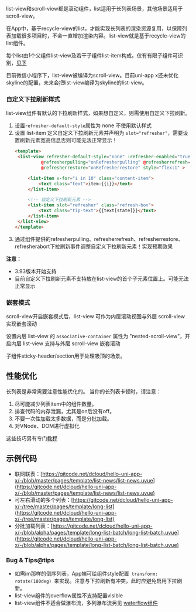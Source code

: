<!-- ## list-view -->

<!-- UTSCOMJSON.list-view.name -->

<!-- UTSCOMJSON.list-view.description -->

list-view和scroll-view都是滚动组件，list适用于长列表场景，其他场景适用于scroll-view。

在App中，基于recycle-view的list，才能实现长列表的渲染资源复用，以保障列表加载很多项目时，不会一直增加渲染内容。list-view就是基于recycle-view的list组件。

每个list由1个父组件list-view及若干子组件list-item构成。仅有有限子组件可识别，[见下](#children-tags)

<!-- UTSCOMJSON.list-view.compatibility -->

目前微信小程序下，list-view被编译为scroll-view。目前uni-app x还未优化skyline的配置，未来会把list-view编译为skyline的list-view。

<!-- UTSCOMJSON.list-view.attribute -->

<!-- UTSCOMJSON.list-view.event -->

<!-- UTSCOMJSON.list-view.component_type-->

### 自定义下拉刷新样式

list-view组件有默认的下拉刷新样式，如果想自定义，则需使用自定义下拉刷新。

1. 设置`refresher-default-style`属性为 none 不使用默认样式
2. 设置 list-item 定义自定义下拉刷新元素并声明为 `slot="refresher"`，需要设置刷新元素宽高信息否则可能无法正常显示！
   ```html
   <template>
   	<list-view refresher-default-style="none" :refresher-enabled="true" :refresher-triggered="refresherTriggered"
   			 @refresherpulling="onRefresherpulling" @refresherrefresh="onRefresherrefresh"
   			 @refresherrestore="onRefresherrestore" style="flex:1" >

   		<list-item v-for="i in 10" class="content-item">
   			<text class="text">item-{{i}}</text>
   		</list-item>

   		<!-- 自定义下拉刷新元素 -->
   		<list-item slot="refresher" class="refresh-box">
   			<text class="tip-text">{{text[state]}}</text>
   		</list-item>
   	</list-view>
   </template>
   ```
3. 通过组件提供的refresherpulling、refresherrefresh、refresherrestore、refresherabort下拉刷新事件调整自定义下拉刷新元素！实现预期效果

**注意：**
+ 3.93版本开始支持
+ 目前自定义下拉刷新元素不支持放在list-view的首个子元素位置上。可能无法正常显示

### 嵌套模式

scroll-view开启嵌套模式后，list-view 可作为内层滚动视图与外层 scroll-view 实现嵌套滚动

设置内层 list-view 的 `associative-container` 属性为 "nested-scroll-view"，开启内层 list-view 支持与外层 scroll-view 嵌套滚动

<!-- UTSCOMJSON.list-view.children -->

子组件sticky-header/section用于处理吸顶的场景。

<!-- UTSCOMJSON.list-view.example -->

<!-- UTSCOMJSON.list-view.reference -->

## 性能优化
长列表是非常需要注意性能优化的。
当你的长列表卡顿时，请注意：

1. 尽可能减少列表item中的组件数量。
2. 排查代码的内存泄漏，尤其是on后没有off。
3. 不要一次性加载太多数据，而是分批加载。
4. 对VNode、DOM进行虚拟化

这些技巧另有专门[教程](../performance.md#长列表)


## 示例代码

- 联网联表：[https://gitcode.net/dcloud/hello-uni-app-x/-/blob/master/pages/template/list-news/list-news.uvue](https://gitcode.net/dcloud/hello-uni-app-x/-/blob/master/pages/template/list-news/list-news.uvue)
- 可左右滑动的多个列表：[https://gitcode.net/dcloud/hello-uni-app-x/-/tree/master/pages/template/long-list](https://gitcode.net/dcloud/hello-uni-app-x/-/tree/master/pages/template/long-list)
- 分批加载列表：[https://gitcode.net/dcloud/hello-uni-app-x/-/blob/alpha/pages/template/long-list-batch/long-list-batch.uvue](https://gitcode.net/dcloud/hello-uni-app-x/-/blob/alpha/pages/template/long-list-batch/long-list-batch.uvue)

### Bug & Tips@tips

- 如需im那样的倒序列表，App端可给组件style配置 `transform: rotate(180deg)` 来实现。注意与下拉刷新有冲突，此时应避免启用下拉刷新。
- list-view组件的overflow属性不支持配置visible
- list-view组件不适合做瀑布流，多列瀑布流另见 [waterflow组件](./waterflow.md)
